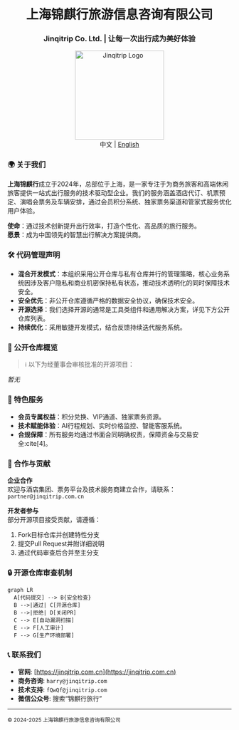 <div align="center">
  <h1>上海锦麒行旅游信息咨询有限公司</h1>
  <h3>Jinqitrip Co. Ltd. | 让每一次出行成为美好体验</h3>
  <img src="https://avatars.githubusercontent.com/u/195893052?s=400&u=0fbc25f111c9d4ac48e409e48106f6c6d6fd404e&v=4" width="200" alt="Jinqitrip Logo">
  <br/>
  中文 | <a href="https://github.com/Jinqitrip/.github/blob/main/profile/README_EN.md">English</a>
</div>

### 🌍 关于我们
**上海锦麒行**成立于2024年，总部位于上海，是一家专注于为商务旅客和高端休闲旅客提供一站式出行服务的技术驱动型企业。我们的服务涵盖酒店代订、机票预定、演唱会票务及车辆安排，通过会员积分系统、独家票务渠道和管家式服务优化用户体验。

**使命**：通过技术创新提升出行效率，打造个性化、高品质的旅行服务。  
**愿景**：成为中国领先的智慧出行解决方案提供商。

### 🛠 代码管理声明
- **混合开发模式**：本组织采用公开仓库与私有仓库并行的管理策略，核心业务系统因涉及客户隐私和商业机密保持私有状态，推动技术透明化的同时保障技术安全。
- **安全优先**：非公开仓库遵循严格的数据安全协议，确保技术安全。
- **开源选择**：我们选择开源的通常是工具类组件和通用解决方案，详见下方公开仓库列表。
- **持续优化**：采用敏捷开发模式，结合反馈持续迭代服务系统。

### 📂 公开仓库概览
> ℹ️ 以下为经董事会审核批准的开源项目：

*暂无*

### 🌟 特色服务
- **会员专属权益**：积分兑换、VIP通道、独家票务资源。
- **技术赋能体验**：AI行程规划、实时价格监控、智能客服系统。
- **合规保障**：所有服务均通过书面合同明确权责，保障资金与交易安全:cite[4]。

### 🤝 合作与贡献
**企业合作**  
欢迎与酒店集团、票务平台及技术服务商建立合作，请联系：`partner@jinqitrip.com.cn`

**开发者参与**  
部分开源项目接受贡献，请遵循：
1. Fork目标仓库并创建特性分支
2. 提交Pull Request并附详细说明
3. 通过代码审查后合并至主分支

### 🔒 开源仓库审查机制
```mermaid
graph LR
  A[代码提交] --> B{安全检查}
  B -->|通过| C[开源仓库]
  B -->|拒绝| D[关闭PR]
  C --> E[自动漏洞扫描]
  E --> F[人工审计]
  F --> G[生产环境部署]
```

### 📞 联系我们
- **官网**: [https://jinqitrip.com.cn](https://jinqitrip.com.cn)  
- **商务咨询**: `harry@jinqitrip.com`  
- **技术支持**: `fQwQf@jinqitrip.com`  
- **微信公众号**: 搜索“锦麒行旅行”

---

<sub>© 2024-2025 上海锦麒行旅游信息咨询有限公司</sub>
